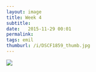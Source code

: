 ```yaml
---
layout: image
title: Week 4
subtitle: 
date:   2015-11-29 00:01
permalink: 
tags: emil
thumburl: /i/DSCF1859_thumb.jpg
---
```

![]({{site.url}}/i/DSCF1859_thumb.jpg)
